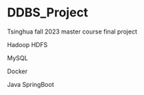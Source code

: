 # DDBS_Project

Tsinghua fall 2023 master course final project

Hadoop HDFS 

MySQL

Docker

Java SpringBoot
